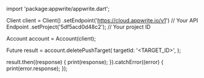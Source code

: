 import 'package:appwrite/appwrite.dart';

Client client = Client()
  .setEndpoint('https://cloud.appwrite.io/v1') // Your API Endpoint
  .setProject('5df5acd0d48c2'); // Your project ID

Account account = Account(client);

Future result = account.deletePushTarget(
  targetId: '<TARGET_ID>',
);

result.then((response) {
  print(response);
}).catchError((error) {
  print(error.response);
});

